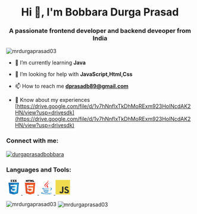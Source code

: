 <h1 align="center">Hi 👋, I'm Bobbara Durga Prasad</h1>
<h3 align="center">A passionate frontend developer and backend deveoper from India</h3>

<p align="left"> <img src="https://komarev.com/ghpvc/?username=mrdurgaprasad03&label=Profile%20views&color=0e75b6&style=flat" alt="mrdurgaprasad03" /> </p>

- 🌱 I’m currently learning **Java**

- 🤝 I’m looking for help with **JavaScript,Html,Css**

- 📫 How to reach me **dprasadb89@gmail.com**

- 📄 Know about my experiences [https://drive.google.com/file/d/1v7hNnflxTkDhMoRExm923HolNcdAK2HN/view?usp=drivesdk](https://drive.google.com/file/d/1v7hNnflxTkDhMoRExm923HolNcdAK2HN/view?usp=drivesdk)

<h3 align="left">Connect with me:</h3>
<p align="left">
<a href="https://linkedin.com/in/durgaprasadbobbara" target="blank"><img align="center" src="https://raw.githubusercontent.com/rahuldkjain/github-profile-readme-generator/master/src/images/icons/Social/linked-in-alt.svg" alt="durgaprasadbobbara" height="30" width="40" /></a>
</p>

<h3 align="left">Languages and Tools:</h3>
<p align="left"> <a href="https://www.w3schools.com/css/" target="_blank" rel="noreferrer"> <img src="https://raw.githubusercontent.com/devicons/devicon/master/icons/css3/css3-original-wordmark.svg" alt="css3" width="40" height="40"/> </a> <a href="https://www.w3.org/html/" target="_blank" rel="noreferrer"> <img src="https://raw.githubusercontent.com/devicons/devicon/master/icons/html5/html5-original-wordmark.svg" alt="html5" width="40" height="40"/> </a> <a href="https://www.java.com" target="_blank" rel="noreferrer"> <img src="https://raw.githubusercontent.com/devicons/devicon/master/icons/java/java-original.svg" alt="java" width="40" height="40"/> </a> <a href="https://developer.mozilla.org/en-US/docs/Web/JavaScript" target="_blank" rel="noreferrer"> <img src="https://raw.githubusercontent.com/devicons/devicon/master/icons/javascript/javascript-original.svg" alt="javascript" width="40" height="40"/> </a> </p>

<p><img align="left" src="https://github-readme-stats.vercel.app/api/top-langs?username=mrdurgaprasad03&show_icons=true&locale=en&layout=compact" alt="mrdurgaprasad03" /></p>

<p>&nbsp;<img align="center" src="https://github-readme-stats.vercel.app/api?username=mrdurgaprasad03&show_icons=true&locale=en" alt="mrdurgaprasad03" /></p>
